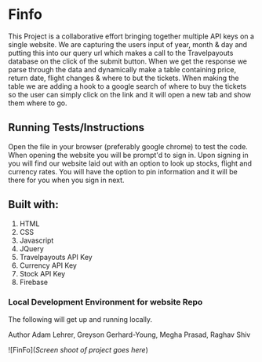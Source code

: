 # Finfo
This Project is a collaborative effort bringing together multiple API keys on a single website. We are capturing the users input of year, month & day and putting this into our query url which makes a call to the Travelpayouts database on the click of the submit button. When we get the response we parse through the data and dynamically make a table containing price, return date, flight changes & where to but the tickets. When making the table we are adding a hook to a google search of where to buy the tickets so the user can simply click on the link and it will open a new tab and show them where to go. 


## Running Tests/Instructions
Open the file in  your browser (preferably google chrome) to test the code. When opening the website you will be prompt'd to sign in. Upon signing in you will find our website laid out with an option to look up stocks, flight and currency rates.  You will have the option to pin information and it will be there for you when you sign in next. 


## Built with:
<ol>
<li> HTML 
<li> CSS 
<li> Javascript
<li> JQuery
<li> Travelpayouts API Key
<li> Currency API Key
<li> Stock API Key
<li> Firebase 
</ol>

### Local Development Environment for website Repo
The following will get up and running locally.

Author
Adam Lehrer, Greyson Gerhard-Young, Megha Prasad, Raghav Shiv

![FinFo](*Screen shoot of project goes here*)
